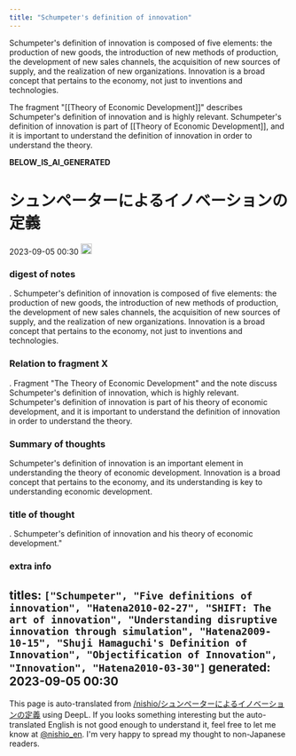 ```yaml
---
title: "Schumpeter's definition of innovation"
---
```


Schumpeter's definition of innovation is composed of five elements: the production of new goods, the introduction of new methods of production, the development of new sales channels, the acquisition of new sources of supply, and the realization of new organizations. Innovation is a broad concept that pertains to the economy, not just to inventions and technologies.


The fragment "[[Theory of Economic Development]]" describes Schumpeter's definition of innovation and is highly relevant. Schumpeter's definition of innovation is part of [[Theory of Economic Development]], and it is important to understand the definition of innovation in order to understand the theory.





__BELOW_IS_AI_GENERATED__
# シュンペーターによるイノベーションの定義
 2023-09-05 00:30 <img src='https://scrapbox.io/api/pages/nishio-en/omni/icon' alt='omni.icon' height="19.5"/>
### digest of notes
.
Schumpeter's definition of innovation is composed of five elements: the production of new goods, the introduction of new methods of production, the development of new sales channels, the acquisition of new sources of supply, and the realization of new organizations. Innovation is a broad concept that pertains to the economy, not just to inventions and technologies.

### Relation to fragment X
.
Fragment "The Theory of Economic Development" and the note discuss Schumpeter's definition of innovation, which is highly relevant. Schumpeter's definition of innovation is part of his theory of economic development, and it is important to understand the definition of innovation in order to understand the theory.

### Summary of thoughts
Schumpeter's definition of innovation is an important element in understanding the theory of economic development. Innovation is a broad concept that pertains to the economy, and its understanding is key to understanding economic development.

### title of thought
.
Schumpeter's definition of innovation and his theory of economic development."

### extra info
titles: `["Schumpeter", "Five definitions of innovation", "Hatena2010-02-27", "SHIFT: The art of innovation", "Understanding disruptive innovation through simulation", "Hatena2009-10-15", "Shuji Hamaguchi's Definition of Innovation", "Objectification of Innovation", "Innovation", "Hatena2010-03-30"]`
generated: 2023-09-05 00:30
---
This page is auto-translated from [/nishio/シュンペーターによるイノベーションの定義](https://scrapbox.io/nishio/シュンペーターによるイノベーションの定義) using DeepL. If you looks something interesting but the auto-translated English is not good enough to understand it, feel free to let me know at [@nishio_en](https://twitter.com/nishio_en). I'm very happy to spread my thought to non-Japanese readers.